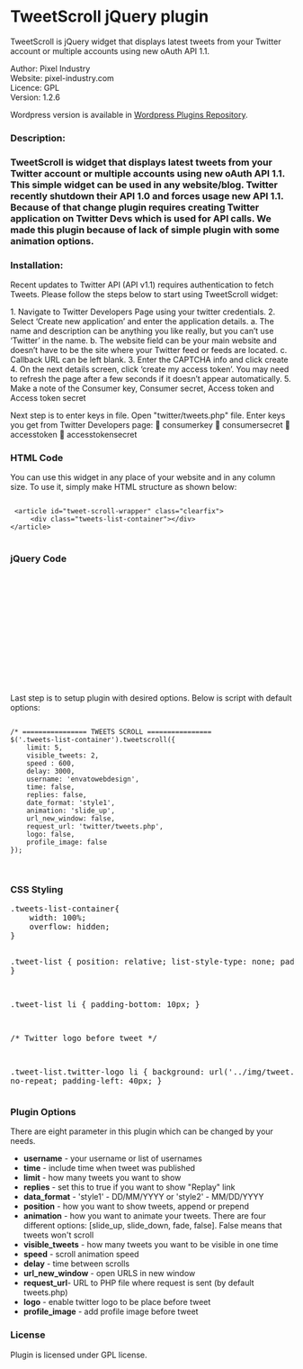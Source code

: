 TweetScroll jQuery plugin
===========================

TweetScroll is jQuery widget that displays latest tweets from your Twitter account or multiple accounts 
using new oAuth API 1.1. 

Author: Pixel Industry<br />
Website: pixel-industry.com<br />
Licence: GPL<br />
Version: 1.2.6

Wordpress version is available in [Wordpress Plugins Repository](http://wordpress.org/plugins/tweetscroll-widget/).

<h3>Description:<h3>
<p>
TweetScroll is widget that displays latest tweets from your Twitter account or multiple accounts using new 
oAuth API 1.1. This simple widget can be used in any website/blog. Twitter recently shutdown their API 1.0 
and forces usage new API 1.1. Because of that change plugin requires creating Twitter application on Twitter 
Devs which is used for API calls. We made this plugin because of lack of simple plugin with some animation options.</p>

<h3>Installation:</h3>
<p>
Recent updates to Twitter API (API v1.1) requires authentication to fetch Tweets. Please follow the steps below to start using TweetScroll widget:</p>
1. Navigate to Twitter Developers Page using your twitter credentials. 2. Select ‘Create new application’ and enter the application details.
a. The name and description can be anything you like really, but you can’t use ‘Twitter’ in the name.
b. The website field can be your main website and doesn’t have to be the site where your Twitter feed or feeds are located.
c. Callback URL can be left blank.
3. Enter the CAPTCHA info and click create
4. On the next details screen, click ‘create my access token’. You may need to refresh the page after a few seconds if it doesn’t appear automatically.
5. Make a note of the Consumer key, Consumer secret, Access token and Access token secret


Next step is to enter keys in file. Open "twitter/tweets.php" file. Enter keys you get from Twitter Developers page:
 consumerkey
 consumersecret
 accesstoken
 accesstokensecret

<h3>HTML Code</h3>
<p>
You can use this widget in any place of your website and in any column size. To use it, 
simply make HTML structure as shown below: </p>
<pre>
<code>
 &#60;article id="tweet-scroll-wrapper" class="clearfix"&#62;
     &#60;div class="tweets-list-container"&#62;&#60;/div&#62;
&#60;/article&#62;
</code>
</pre>

<h3>jQuery Code</h3>
<pre>
<code>
<!-- jQuery -->
<script src="http://code.jquery.com/jquery-1.11.0.min.js"></script>
<script src="http://code.jquery.com/jquery-migrate-1.2.1.min.js"></script>

<!-- TweetScroll Stylesheet -->
<link href="css/tweetscroll.css" media="all" rel="stylesheet" type="text/css"/>

<!-- TweetScroll Script -->
<script src="jquery.tweetscroll.js" type='text/javascript'></script>
</code>
</pre>
<p>
Last step is to setup plugin with desired options. Below is script with default options: </p>
<pre>
<code>
/* ================ TWEETS SCROLL ================ 
$('.tweets-list-container').tweetscroll({ 
    limit: 5,
    visible_tweets: 2,
    speed : 600,
    delay: 3000,
    username: 'envatowebdesign',
    time: false,
    replies: false,
    date_format: 'style1',
    animation: 'slide_up',
    url_new_window: false,
    request_url: 'twitter/tweets.php',
    logo: false,
    profile_image: false
});

</code>
</pre>

<h3>CSS Styling</h3>
<pre>
.tweets-list-container{
    width: 100%;
    overflow: hidden;
}

.tweet-list {
    position: relative;
    list-style-type: none;
    padding: 0;
}

.tweet-list li {
    padding-bottom: 10px;
}

/* Twitter logo before tweet */

.tweet-list.twitter-logo li {
    background: url('../img/tweet.png') no-repeat;
    padding-left: 40px;
}
</pre>
<h3>Plugin Options</h3>
<p>
There are eight parameter in this plugin which can be changed by your needs.</p>
<ul>
<li><strong>username</strong> - your username or list of usernames</li>
<li><strong>time</strong> - include time when tweet was published</li>
<li><strong>limit</strong> - how many tweets you want to show</li>
<li><strong>replies</strong> - set this to true if you want to show "Replay" link</li>
<li><strong>data_format</strong> - 'style1' - DD/MM/YYYY or 'style2' - MM/DD/YYYY</li>
<li><strong>position</strong> - how you want to show tweets, append or prepend</li>
<li><strong>animation</strong> - how you want to animate your tweets. There are four different options: [slide_up, slide_down, fade, false]. False means that tweets won't scroll</li>
<li><strong>visible_tweets</strong> - how many tweets you want to be visible in one time</li>
<li><strong>speed</strong> - scroll animation speed</li>
<li><strong>delay</strong> - time between scrolls</li>
<li><strong>url_new_window</strong> - open URLS in new window</li>
<li><strong>request_url</strong>- URL to PHP file where request is sent (by default tweets.php)</li>
<li><strong>logo</strong> - enable twitter logo to be place before tweet</li>
<li><strong>profile_image</strong> - add profile image before tweet</li>
</ul>

<h3>License</h3>
<p>Plugin is licensed under GPL license.</p>
